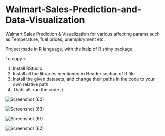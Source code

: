 # Walmart-Sales-Prediction-and-Data-Visualization

Walmart Sales Prediction & Visualization for various affecting params such as Temperature, fuel prices, unemployment etc.

Project made in R language, with the help of R shiny package.

To copy->
1) Install RStudio
2) Install all the libraries mentioned in Header section of R file
3) Install the given datasets, and change their paths in the code to your own relative path
4) Thats all, run the code ;)

![Screenshot (60)](https://github.com/vaibzi/Walmart-Sales-Prediction-and-Data-Visualization/assets/97546193/b7e556da-d6e7-4090-a6a0-0296679cd221)

![Screenshot (63)](https://github.com/vaibzi/Walmart-Sales-Prediction-and-Data-Visualization/assets/97546193/f56ef206-6a70-44a5-b13a-f152dab4e632)

![Screenshot (61)](https://github.com/vaibzi/Walmart-Sales-Prediction-and-Data-Visualization/assets/97546193/01c1d962-7bad-46bd-b3c3-c4e85171d47d)

![Screenshot (62)](https://github.com/vaibzi/Walmart-Sales-Prediction-and-Data-Visualization/assets/97546193/7dec0e4b-50dc-4a0e-a87b-fa023655b98f)
